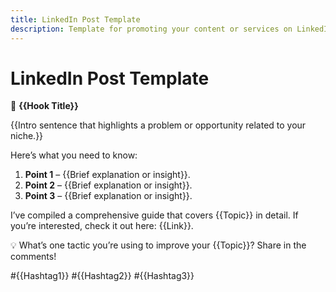 ```yaml
---
title: LinkedIn Post Template
description: Template for promoting your content or services on LinkedIn.
---
```


# LinkedIn Post Template

🚀 **{{Hook Title}}**

{{Intro sentence that highlights a problem or opportunity related to your niche.}}

Here’s what you need to know:
1. **Point 1** – {{Brief explanation or insight}}.
2. **Point 2** – {{Brief explanation or insight}}.
3. **Point 3** – {{Brief explanation or insight}}.

I’ve compiled a comprehensive guide that covers {{Topic}} in detail. If you’re interested, check it out here: {{Link}}.

💡 What’s one tactic you’re using to improve your {{Topic}}? Share in the comments!

#{{Hashtag1}} #{{Hashtag2}} #{{Hashtag3}}
